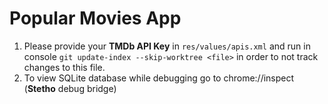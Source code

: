 # Popular Movies App
1. Please provide your **TMDb API Key** in `res/values/apis.xml` and run in console `git update-index --skip-worktree <file>` in order to not track changes to this file.
2. To view SQLite database while debugging go to chrome://inspect (**Stetho** debug bridge)